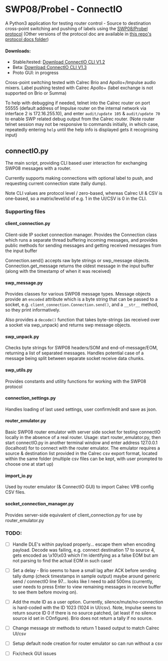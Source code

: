 # SWP08/Probel - ConnectIO

A Python3 application for testing router control - Source to destination cross-point switching and pushing of labels 
using the [SWP08/Probel protocol](https://wwwapps.grassvalley.com/docs/Manuals/sam/Protocols%20and%20MIBs/Router%20Control%20Protocols%20SW-P-88%20Issue%204b.pdf)
(Other versions of the protocol doc are available in [this repo's protocol docs folder](https://github.com/peterallanwalker/SWP08-Probel/tree/master/protocol%20docs))

#### Downloads:
- Stable/tested: [Download ConnectIO CLI V1.2](https://github.com/peterallanwalker/SWP08-Probel/archive/refs/heads/ConnectIO_CLI_V1.2.zip)
- Beta: [Download ConnectIO CLI V1.3](https://github.com/peterallanwalker/SWP08-Probel/archive/refs/heads/ConnectIO_CLI_V1.3.zip)
- Proto GUI: in progress

Cross-point switching tested with Calrec Brio and Apollo+/Impulse audio mixers.
Label pushing tested with Calrec Apollo+ (label exchange is not supported on Brio or Summa)

To help with debugging if needed, telnet into the Calrec router on port 55555 
(default address of Impulse router on the internal network via interface 2 is 172.16.255.10), 
and enter `audit/update 105` & `audit/update 70` to enable SWP related debug output from the Calrec router. 
(Note router telnet session may not be responsive to commands initially, in which case, 
repeatedly entering `help` until the help info is displayed gets it recognising input)


## connectIO.py
The main script, providing CLI based user interaction for exchanging SWP08 messages with a router. 

Currently supports making connections with optional label to push, and requesting current connection state (tally dump). 

Note CLI values are protocol level / zero-based, whereas Calrec UI & CSV is one-based, so a matrix/level/id of e.g. 1 
in the UI/CSV is 0 in the CLI.


### Supporting files

#### client_connection.py
Client-side IP socket connection manager. Provides the Connection class which runs a separate thread buffering 
incoming messages, and provides public methods for sending messages and getting received messages from the input buffer

Connection.send() accepts raw byte strings or swp_message objects. Connection.get_message returns the oldest message in the input buffer (along with the timestamp of when it was received) 

#### swp_message.py
Provides classes for various SWP08 message types. Message objects provide an `encoded` attribute which is a byte string
that can be passed to a socket, e.g. `client_connection.Connection.send()`, and a `__str__` method, so they print informatively. 

Also provides a `decode()` function that takes byte-strings (as received over a socket via swp_unpack) and returns
swp message objects.

#### swp_unpack.py
Checks byte strings for SWP08 headers/SOM and end-of-message/EOM, returning a list of separated messages. 
Handles potential case of a message being split between separate socket receive data chunks.

#### swp_utils.py
Provides constants and utility functions for working with the SWP08 protocol

#### connection_settings.py
Handles loading of last used settings, user confirm/edit and save as json.

#### router_emulator.py
Basic SWP08 router emulator with server side socket for testing connectIO locally in the absence of a real router.
Usage: start router_emulator.py, then start connectIO.py in another terminal window and enter address 127.0.0.1 
(localhost) for to connect with the router emulator. The emulator requires a source & destination list provided in 
the Calrec csv export format, located within the same folder (multiple csv files can be kept, with user prompted to choose
one at start up)

#### import_io.py
Used by router emulator (& ConnectIO GUI) to import Calrec VPB config CSV files.

#### socket_connection_manager.py
Provides server-side equivalent of client_connection.py for use by router_emulator.py

### TODO:
- [ ] Handle DLE's within payload properly... escape them when encoding payload. 
  Decode was failing, e.g. connect destination 17 to source 4, gets encoded as \x10\x03 which 
  I'm identifying as a false EOM but am not parsing to find the actual EOM in such case!

- [ ] Set a delay - Brio seems to have a small lag after ACK before sending tally dump (check timestamps in sample output) 
  maybe around generic send / connectIO line 97... looks like I need to add 500ms 
  (currently, user needs to press Enter to view remaining messages in receive buffer to see them before moving on).
  
- [ ] Add the mute ID as a user option. Currently, silence/mute/no-connection is hard-coded with the ID 1023 (1024 in UI/csv). Note, Impulse seems to return source ID 0   if there is no source patched, (at least if no silence source id set in COnfigure). Brio does not return a tally if no source.

- [ ] Change message str methods to return 1 based output to match Calrec UI/csv

- [ ] Setup default node creation for router emulator so can run without a csv

- [ ] Fix/check GUI issues
